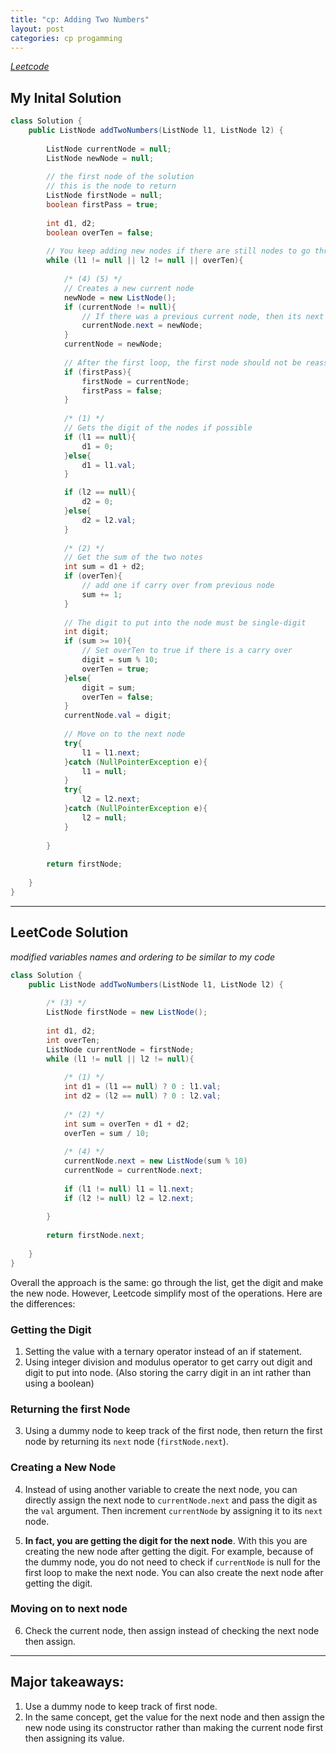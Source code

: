 ```yaml
---
title: "cp: Adding Two Numbers"
layout: post
categories: cp progamming
---
```


*[Leetcode]()*

## My Inital Solution
```java
class Solution {
    public ListNode addTwoNumbers(ListNode l1, ListNode l2) {
        
        ListNode currentNode = null;
        ListNode newNode = null;
        
        // the first node of the solution
        // this is the node to return
        ListNode firstNode = null;
        boolean firstPass = true;
        
        int d1, d2;
        boolean overTen = false;
        
        // You keep adding new nodes if there are still nodes to go through and if you need to add an extra one because of carry over
        while (l1 != null || l2 != null || overTen){
            
            /* (4) (5) */
            // Creates a new current node
            newNode = new ListNode();
            if (currentNode != null){
                // If there was a previous current node, then its next value should this new current node
                currentNode.next = newNode;
            }
            currentNode = newNode;
            
            // After the first loop, the first node should not be reassigned
            if (firstPass){
                firstNode = currentNode;
                firstPass = false;
            }
            
            /* (1) */
            // Gets the digit of the nodes if possible
            if (l1 == null){
                d1 = 0;
            }else{
                d1 = l1.val;
            }

            if (l2 == null){
                d2 = 0;
            }else{
                d2 = l2.val;
            }
            
            /* (2) */
            // Get the sum of the two notes
            int sum = d1 + d2;
            if (overTen){ 
                // add one if carry over from previous node
                sum += 1;
            }
            
            // The digit to put into the node must be single-digit
            int digit;
            if (sum >= 10){
                // Set overTen to true if there is a carry over
                digit = sum % 10;
                overTen = true;
            }else{
                digit = sum;
                overTen = false;
            }
            currentNode.val = digit;
            
            // Move on to the next node
            try{
                l1 = l1.next;
            }catch (NullPointerException e){
                l1 = null;
            }
            try{
                l2 = l2.next;
            }catch (NullPointerException e){
                l2 = null;
            }
    
        }
        
        return firstNode;
        
    }
}
```

---

## LeetCode Solution
*modified variables names and ordering to be similar to my code*
```java
class Solution {
    public ListNode addTwoNumbers(ListNode l1, ListNode l2) {
        
        /* (3) */
        ListNode firstNode = new ListNode();
        
        int d1, d2;
	    int overTen;
        ListNode currentNode = firstNode;
        while (l1 != null || l2 != null){
            
            /* (1) */
            int d1 = (l1 == null) ? 0 : l1.val;
	        int d2 = (l2 == null) ? 0 : l2.val;
            
            /* (2) */
            int sum = overTen + d1 + d2;
	        overTen = sum / 10;
   
            /* (4) */
	        currentNode.next = new ListNode(sum % 10)
            currentNode = currentNode.next;
            
            if (l1 != null) l1 = l1.next;
            if (l2 != null) l2 = l2.next;
    
        }
        
        return firstNode.next;
        
    }
}
```

Overall the approach is the same: go through the list, get the digit and make the new node. However, Leetcode simplify most of the operations. Here are the differences:

### Getting the Digit
1. Setting the value with a ternary operator instead of an if statement.
2. Using integer division and modulus operator to get carry out digit and digit to put into node. (Also storing the carry digit in an int rather than using a boolean)

### Returning the first Node
3. Using a dummy node to keep track of the first node, then return the first node by returning its `next` node (`firstNode.next`).

### Creating a New Node

4. Instead of using another variable to create the next node, you can directly assign the next node to `currentNode.next` and pass the digit as the `val` argument. Then increment `currentNode` by assigning it to its `next` node. 

5. **In fact, you are getting the digit for the next node**. With this you are creating the new node after getting the digit. For example, because of the dummy node, you do not need to check if `currentNode` is null for the first loop to make the next node. You can also create the next node after getting the digit.

### Moving on to next node
6. Check the current node, then assign instead of checking the next node then assign.

---

## Major takeaways:
1. Use a dummy node to keep track of first node.
2. In the same concept, get the value for the next node and then assign the new node using its constructor rather than making the current node first then assigning its value.
